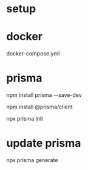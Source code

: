 # setup 

# docker
docker-compose.yml

# prisma
npm install prisma --save-dev

npm install @prisma/client

npx prisma init

# update prisma
npx prisma generate

